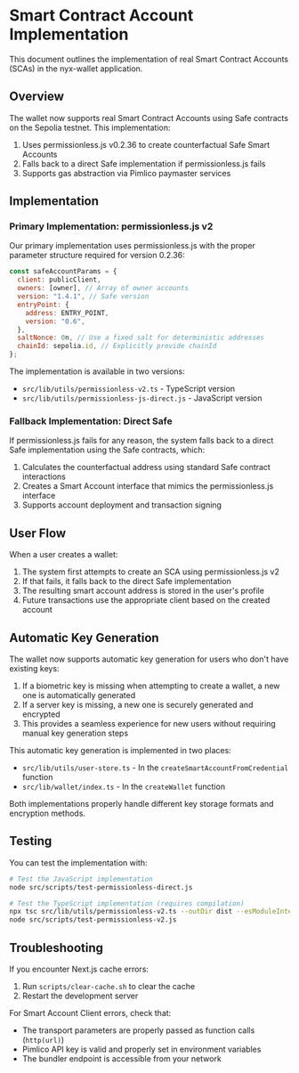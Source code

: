 # Smart Contract Account Implementation

This document outlines the implementation of real Smart Contract Accounts (SCAs) in the nyx-wallet application.

## Overview

The wallet now supports real Smart Contract Accounts using Safe contracts on the Sepolia testnet. This implementation:

1. Uses permissionless.js v0.2.36 to create counterfactual Safe Smart Accounts
2. Falls back to a direct Safe implementation if permissionless.js fails
3. Supports gas abstraction via Pimlico paymaster services

## Implementation

### Primary Implementation: permissionless.js v2

Our primary implementation uses permissionless.js with the proper parameter structure required for version 0.2.36:

```javascript
const safeAccountParams = {
  client: publicClient,
  owners: [owner], // Array of owner accounts
  version: "1.4.1", // Safe version
  entryPoint: {
    address: ENTRY_POINT,
    version: "0.6",
  },
  saltNonce: 0n, // Use a fixed salt for deterministic addresses
  chainId: sepolia.id, // Explicitly provide chainId
};
```

The implementation is available in two versions:
- `src/lib/utils/permissionless-v2.ts` - TypeScript version
- `src/lib/utils/permissionless-js-direct.js` - JavaScript version

### Fallback Implementation: Direct Safe

If permissionless.js fails for any reason, the system falls back to a direct Safe implementation using the Safe contracts, which:

1. Calculates the counterfactual address using standard Safe contract interactions
2. Creates a Smart Account interface that mimics the permissionless.js interface
3. Supports account deployment and transaction signing

## User Flow

When a user creates a wallet:

1. The system first attempts to create an SCA using permissionless.js v2
2. If that fails, it falls back to the direct Safe implementation
3. The resulting smart account address is stored in the user's profile
4. Future transactions use the appropriate client based on the created account

## Automatic Key Generation

The wallet now supports automatic key generation for users who don't have existing keys:

1. If a biometric key is missing when attempting to create a wallet, a new one is automatically generated
2. If a server key is missing, a new one is securely generated and encrypted
3. This provides a seamless experience for new users without requiring manual key generation steps

This automatic key generation is implemented in two places:
- `src/lib/utils/user-store.ts` - In the `createSmartAccountFromCredential` function
- `src/lib/wallet/index.ts` - In the `createWallet` function

Both implementations properly handle different key storage formats and encryption methods.

## Testing

You can test the implementation with:

```bash
# Test the JavaScript implementation
node src/scripts/test-permissionless-direct.js

# Test the TypeScript implementation (requires compilation)
npx tsc src/lib/utils/permissionless-v2.ts --outDir dist --esModuleInterop
node src/scripts/test-permissionless-v2.js
```

## Troubleshooting

If you encounter Next.js cache errors:
1. Run `scripts/clear-cache.sh` to clear the cache
2. Restart the development server

For Smart Account Client errors, check that:
- The transport parameters are properly passed as function calls (`http(url)`)
- Pimlico API key is valid and properly set in environment variables
- The bundler endpoint is accessible from your network 